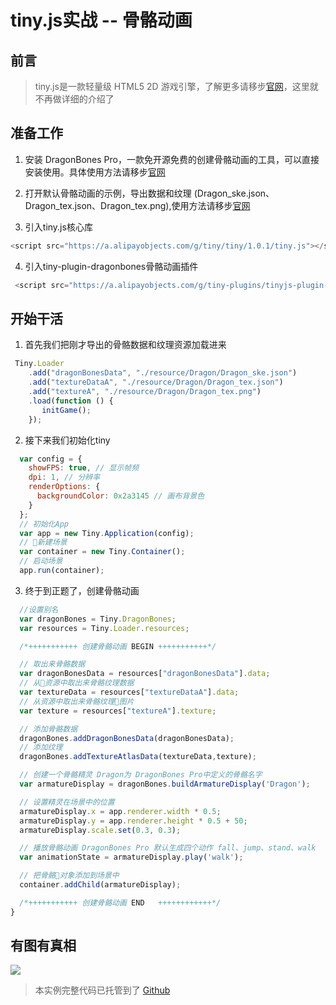 # tiny.js实战 -- 骨骼动画

## 前言

>tiny.js是一款轻量级 HTML5 2D 游戏引擎，了解更多请移步[官网](http://tinyjs.net/#/)，这里就不再做详细的介绍了
 
## 准备工作

 1. 安装 DragonBones Pro，一款免开源免费的创建骨骼动画的工具，可以直接安装使用。具体使用方法请移步[官网](http://dragonbones.com/cn/index.html)

 2. 打开默认骨骼动画的示例，导出数据和纹理 (Dragon_ske.json、Dragon_tex.json、Dragon_tex.png),使用方法请移步[官网](http://dragonbones.com/cn/index.html)

 3. 引入tiny.js核心库 

 ```js
 <script src="https://a.alipayobjects.com/g/tiny/tiny/1.0.1/tiny.js"></script>
 ```

 4. 引入tiny-plugin-dragonbones骨骼动画插件
```js
 <script src="https://a.alipayobjects.com/g/tiny-plugins/tinyjs-plugin-dragonbones/0.0.1/index.js"></script>
```

## 开始干活

1. 首先我们把刚才导出的骨骼数据和纹理资源加载进来

```js
 Tiny.Loader
    .add("dragonBonesData", "./resource/Dragon/Dragon_ske.json")
    .add("textureDataA", "./resource/Dragon/Dragon_tex.json")
    .add("textureA", "./resource/Dragon/Dragon_tex.png")
    .load(function () {
       initGame();
    });
```

2. 接下来我们初始化tiny

``` js
  var config = {
    showFPS: true, // 显示帧频
    dpi: 1, // 分辨率
    renderOptions: {
      backgroundColor: 0x2a3145 // 画布背景色
    }
  };
  // 初始化App
  var app = new Tiny.Application(config);
  // 新建场景
  var container = new Tiny.Container();
  // 启动场景
  app.run(container);

```
3. 终于到正题了，创建骨骼动画

``` js
  //设置别名
  var dragonBones = Tiny.DragonBones;
  var resources = Tiny.Loader.resources;

  /*+++++++++++ 创建骨骼动画 BEGIN +++++++++++*/

  // 取出来骨骼数据
  var dragonBonesData = resources["dragonBonesData"].data;
  // 从资源中取出来骨骼纹理数据
  var textureData = resources["textureDataA"].data;
  // 从资源中取出来骨骼纹理图片
  var texture = resources["textureA"].texture;

  // 添加骨骼数据
  dragonBones.addDragonBonesData(dragonBonesData);
  // 添加纹理
  dragonBones.addTextureAtlasData(textureData,texture);

  // 创建一个骨骼精灵 Dragon为 DragonBones Pro中定义的骨骼名字
  var armatureDisplay = dragonBones.buildArmatureDisplay('Dragon');

  // 设置精灵在场景中的位置
  armatureDisplay.x = app.renderer.width * 0.5;
  armatureDisplay.y = app.renderer.height * 0.5 + 50;
  armatureDisplay.scale.set(0.3, 0.3);

  // 播放骨骼动画 DragonBones Pro 默认生成四个动作 fall、jump、stand、walk
  var animationState = armatureDisplay.play('walk');

  // 把骨骼对象添加到场景中
  container.addChild(armatureDisplay);

  /*+++++++++++ 创建骨骼动画 END   ++++++++++++*/
}
```

## 有图有真相

<img src='https://gw.alipayobjects.com/zos/rmsportal/WIzZGaviupJrsuNiaddg.gif' />


> 本实例完整代码已托管到了 [Github](https://github.com/qingyangmoke/blogs-tutorial/tree/master/tinyjs/dragonbones-1/)